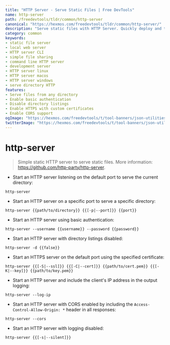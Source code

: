 ```yaml
---
title: "HTTP Server - Serve Static Files | Free DevTools"
name: http-server
path: /freedevtools/tldr/common/http-server
canonical: "https://hexmos.com/freedevtools/tldr/common/http-server/"
description: "Serve static files with HTTP Server. Quickly deploy and test web applications locally with this simple static server. Free online tool, no registration required."
category: common
keywords:
- static file server
- local web server
- HTTP server CLI
- simple file sharing
- command line HTTP server
- development server
- HTTP server linux
- HTTP server macos
- HTTP server windows
- serve directory HTTP
features:
- Serve files from any directory
- Enable basic authentication
- Disable directory listings
- Enable HTTPS with custom certificates
- Enable CORS support
ogImage: "https://hexmos.com/freedevtools/t/tool-banners/json-utilities-banner.png"
twitterImage: "https://hexmos.com/freedevtools/t/tool-banners/json-utilities-banner.png"
---
```


# http-server

> Simple static HTTP server to serve static files.
> More information: <https://github.com/http-party/http-server>.

- Start an HTTP server listening on the default port to serve the current directory:

`http-server`

- Start an HTTP server on a specific port to serve a specific directory:

`http-server {{path/to/directory}} {{[-p|--port]}} {{port}}`

- Start an HTTP server using basic authentication:

`http-server --username {{username}} --password {{password}}`

- Start an HTTP server with directory listings disabled:

`http-server -d {{false}}`

- Start an HTTPS server on the default port using the specified certificate:

`http-server {{[-S|--ssl]}} {{[-C|--cert]}} {{path/to/cert.pem}} {{[-K|--key]}} {{path/to/key.pem}}`

- Start an HTTP server and include the client's IP address in the output logging:

`http-server --log-ip`

- Start an HTTP server with CORS enabled by including the `Access-Control-Allow-Origin: *` header in all responses:

`http-server --cors`

- Start an HTTP server with logging disabled:

`http-server {{[-s|--silent]}}`
